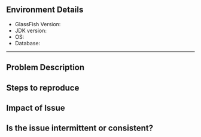 
<!--- Provide a general summary of the issue in the Title above -->

## Environment Details
* GlassFish Version:
* JDK version:
* OS:
* Database:

----------

## Problem Description
<!--- Describe the bug in detail highlighting current behavior vs expected behavior -->
<!--- Include stack traces or command outputs -->

## Steps to reproduce
<!--- Step by step instructions to reproduce the problem -->
<!--- Provide sample code/application if relevant  -->

## Impact of Issue
<!--- How has this issue affected you? What are you trying to accomplish? -->

## Is the issue intermittent or consistent?
<!--- Please choose one each Type, Component, and Priority label -->

